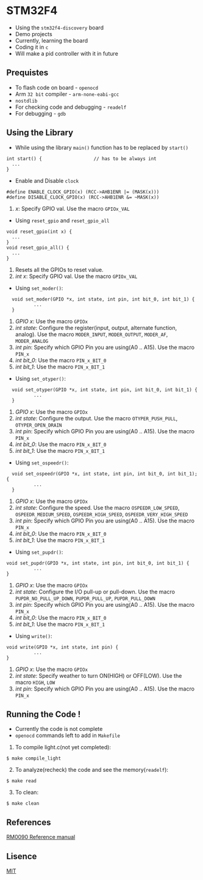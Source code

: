 # STM32F4
* Using the `stm32f4-discovery` board
* Demo projects
* Currently, learning the board
* Coding it in `c`
* Will make a pid controller with it in future

## Prequistes
* To flash code on board - `openocd`
* Arm `32 bit` compiler - `arm-none-eabi-gcc`
* `nostdlib`
* For checking code and debugging - `readelf`
* For debugging - `gdb`

## Using the Library
* While using the library `main()` function has to be replaced by `start()`
```
int start() {                   // has to be always int
  ...
}
```
* Enable and Disable `clock`
```
#define ENABLE_CLOCK_GPIO(x) (RCC->AHB1ENR |= (MASK(x)))
#define DISABLE_CLOCK_GPIO(x) (RCC->AHB1ENR &= ~MASK(x))
```
1. *x*: Specify GPIO val. Use the macro `GPIOx_VAL`
* Using `reset_gpio` and `reset_gpio_all`
```
void reset_gpio(int x) {
  ...
}
void reset_gpio_all() {
  ...
}
```
1. Resets all the GPIOs to reset value.
2. *int x*: Specify GPIO val. Use the macro `GPIOx_VAL`
* Using `set_moder()`:
```
  void set_moder(GPIO *x, int state, int pin, int bit_0, int bit_1) {
          ...
  }
```
1. *GPIO *x**: Use the macro `GPIOx`
2. *int state*: Configure the register(input, output, alternate function, analog). Use the macro `MODER_INPUT`, `MODER_OUTPUT`, `MODER_AF`, `MODER_ANALOG`
3. *int pin*: Specify which GPIO Pin you are using(A0 .. A15). Use the macro `PIN_x`
4. *int bit_0*: Use the macro `PIN_x_BIT_0`
5. *int bit_1*: Use the macro `PIN_x_BIT_1`

* Using `set_otyper()`:
```
  void set_otyper(GPIO *x, int state, int pin, int bit_0, int bit_1) {
          ...
  }
```
1. *GPIO *x**: Use the macro `GPIOx`
2. *int state*: Configure the output. Use the macro `OTYPER_PUSH_PULL`, `OTYPER_OPEN_DRAIN`
3. *int pin*: Specify which GPIO Pin you are using(A0 .. A15). Use the macro `PIN_x`
4. *int bit_0*: Use the macro `PIN_x_BIT_0`
5. *int bit_1*: Use the macro `PIN_x_BIT_1`

* Using `set_ospeedr()`:
```
  void set_ospeedr(GPIO *x, int state, int pin, int bit_0, int bit_1); {
          ...
  }
```
1. *GPIO *x**: Use the macro `GPIOx`
2. *int state*: Configure the speed. Use the macro `OSPEEDR_LOW_SPEED`, `OSPEEDR_MEDIUM_SPEED`, `OSPEEDR_HIGH_SPEED`, `OSPEEDR_VERY_HIGH_SPEED`
3. *int pin*: Specify which GPIO Pin you are using(A0 .. A15). Use the macro `PIN_x`
4. *int bit_0*: Use the macro `PIN_x_BIT_0`
5. *int bit_1*: Use the macro `PIN_x_BIT_1`

* Using `set_pupdr()`:
```
void set_pupdr(GPIO *x, int state, int pin, int bit_0, int bit_1) {
          ...
}
```
1. *GPIO *x**: Use the macro `GPIOx`
2. *int state*: Configure the I/O pull-up or pull-down. Use the macro `PUPDR_NO_PULL_UP_DOWN`, `PUPDR_PULL_UP`, `PUPDR_PULL_DOWN`
3. *int pin*: Specify which GPIO Pin you are using(A0 .. A15). Use the macro `PIN_x`
4. *int bit_0*: Use the macro `PIN_x_BIT_0`
5. *int bit_1*: Use the macro `PIN_x_BIT_1`

* Using `write()`:
```
void write(GPIO *x, int state, int pin) {
          ...
}
```
1. *GPIO *x**: Use the macro `GPIOx`
2. *int state*: Specify weather to turn ON(HIGH) or OFF(LOW). Use the macro `HIGH`, `LOW`
3. *int pin*: Specify which GPIO Pin you are using(A0 .. A15). Use the macro `PIN_x`
  
## Running the Code !
* Currently the code is not complete
* `openocd` commands left to add in `Makefile`
1. To compile light.c(not yet completed):
```
$ make compile_light
```
2. To analyze(recheck) the code and see the memory(`readelf`):
```
$ make read
```
3. To clean:
```
$ make clean
```

## References
[RM0090 Reference manual](https://www.st.com/resource/en/reference_manual/rm0090-stm32f405415-stm32f407417-stm32f427437-and-stm32f429439-advanced-armbased-32bit-mcus-stmicroelectronics.pdf)

## Lisence
[MIT](https://github.com/vtarale/STM32F4/blob/main/LICENSE)
